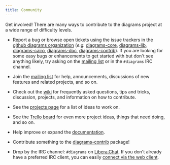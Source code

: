 ```yaml
---
title: Community
---
```


Get involved!  There are many ways to contribute to the diagrams
project at a wide range of difficulty levels.

* Report a bug or browse open tickets using the issue trackers in the
  [github diagrams organization](http://github.com/diagrams) (*e.g.*
  [diagrams-core](http://github.com/diagrams/diagrams-core/issues),
  [diagrams-lib](http://github.com/diagrams/diagrams-lib/issues),
  [diagrams-cairo](http://github.com/diagrams/diagrams-cairo/issues),
  [diagrams-doc](http://github.com/diagrams/diagrams-doc/issues),
  [diagrams-contrib](http://github.com/diagrams/diagrams-contrib/issues)). If
  you are looking for some easy bugs or enhancements to get started
  with but don't see anything likely, try asking on the
  [mailing list](http://groups.google.com/group/diagrams-discuss) or
  in the `#diagrams` IRC channel.

* Join the
  [mailing list](http://groups.google.com/group/diagrams-discuss) for
  help, announcements, discussions of new features and related
  projects, and so on.

* Check out the [wiki](http://haskell.org/haskellwiki/Diagrams) for
  frequently asked questions, tips and tricks, discussion, projects,
  and information on how to contribute.

* See the
  [projects page](http://www.haskell.org/haskellwiki/Diagrams/Projects#Potential_projects)
  for a list of ideas to work on.

* See the [Trello board](https://trello.com/b/pL6YdKgz) for even more
  project ideas, things that need doing, and so on.

* Help improve or expand the
  [documentation](http://github.com/diagrams/diagrams-doc).

* Contribute something to the
  [diagrams-contrib](http://github.com/diagrams/diagrams-contrib) package!

* Drop by the IRC channel: `#diagrams` on
  [Libera.Chat](https://libera.chat/).  If you don't already have a
  preferred IRC client, you can easily [connect via the web client](https://web.libera.chat/?channels=#diagrams).
